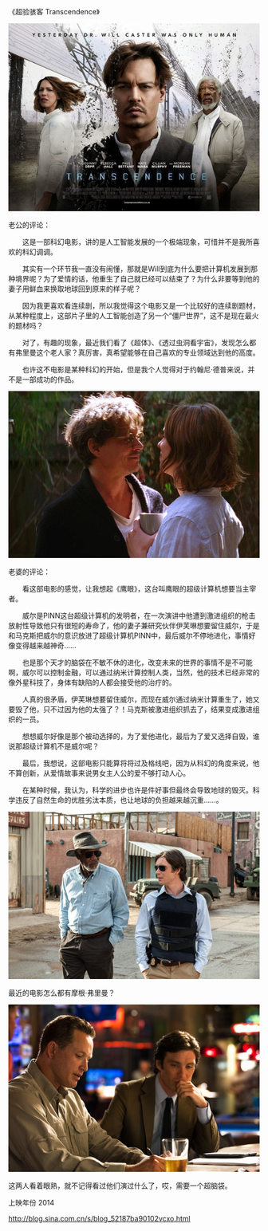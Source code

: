 《超验骇客 Transcendence》

			
![](./img/001vda4xzy6OaKMWc5P89&690.jpg)


老公的评论：

　　这是一部科幻电影，讲的是人工智能发展的一个极端现象，可惜并不是我所喜欢的科幻调调。


　　其实有一个环节我一直没有闹懂，那就是Will到底为什么要把计算机发展到那种境界呢？为了爱情的话，他重生了自己就已经可以结束了？为什么非要等到他的妻子用鲜血来换取地球回到原来的样子呢？


　　因为我更喜欢看连续剧，所以我觉得这个电影又是一个比较好的连续剧题材，从某种程度上，这部片子里的人工智能创造了另一个“僵尸世界”，这不是现在最火的题材吗？


　　对了，有趣的现象，最近我们看了《超体》、《透过虫洞看宇宙》，发现怎么都有弗里曼这个老人家？真厉害，真希望能够在自己喜欢的专业领域达到他的高度。

　　也许这不电影是某种科幻的开始，但是我个人觉得对于约翰尼·德普来说，并不是一部成功的作品。

![](./img/001vda4xzy6OaKNUsg666&690.jpg)


老婆的评论：

　　看这部电影的感觉，让我想起《鹰眼》，这台叫鹰眼的超级计算机想要当主宰者。


　　威尔是PINN这台超级计算机的发明者，在一次演讲中他遭到激进组织的枪击放射性导致他只有很短的寿命了，他的妻子兼研究伙伴伊芙琳想要留住威尔，于是和马克斯把威尔的意识放进了超级计算机PINN中，最后威尔不停地进化，事情好像变得越来越神奇……


　　也是那个天才的脑袋在不敏不休的进化，改变未来的世界的事情不是不可能啊，威尔可以控制金融，可以通过纳米计算控制人类，当然，他的技术已经非常的像外星科技了，身体有缺陷的人都会接受他的治疗的。


　　人真的很矛盾，伊芙琳想要留住威尔，而现在威尔通过纳米计算重生了，她又要毁了他，只不过因为他的太强了？！马克斯被激进组织抓去了，结果变成激进组织的一员。

　　想想威尔好像是那个被动选择的，为了爱他进化，最后为了爱又选择自毁，谁说那超级计算机不是威尔呢？


　　最后，我想说，这部电影只能算将将过及格线吧，因为从科幻的角度来说，他不算创新，从爱情故事来说男女主人公的爱不够打动人心。


　　在某种时候，我认为，科学的进步也许是件好事但最终会导致地球的毁灭。科学违反了自然生命的优胜劣汰本质，也让地球的负担越来越沉重……。

![](./img/001vda4xzy6OaKOJHyb6b&690.jpg)

最近的电影怎么都有摩根·弗里曼？

![](./img/001vda4xzy6OaKONCas78&690.jpg)

这两人看着眼熟，就不记得看过他们演过什么了，哎，需要一个超脑袋。

上映年份 2014							
		
http://blog.sina.com.cn/s/blog_52187ba90102vcxo.html
